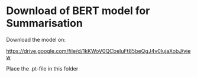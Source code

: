 # Download of BERT model for Summarisation

Download the model on:

https://drive.google.com/file/d/1kKWoV0QCbeIuFt85beQgJ4v0lujaXobJ/view

Place the .pt-file in this folder
